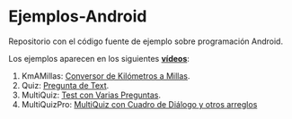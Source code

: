 # Ejemplos-Android

Repositorio con el código fuente de ejemplo sobre programación Android.

Los ejemplos aparecen en los siguientes [**vídeos**](https://www.youtube.com/playlist?list=PL-DwF6obA18LHk_HbKyrNEe7HfJlPM6Q_):

1. KmAMillas: [Conversor de Kilómetros a Millas](https://youtu.be/CfqxBniV7fw).
2. Quiz: [Pregunta de Text](https://youtu.be/bmNptYpIiSQ).
3. MultiQuiz: [Test con Varias Preguntas](https://youtu.be/70qBGgTOnn8).
4. MultiQuizPro: [MultiQuiz con Cuadro de Diálogo y otros arreglos](https://youtu.be/faZPylKwqBs)

